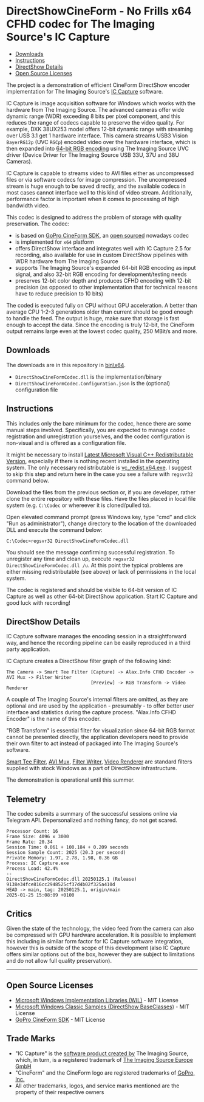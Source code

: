 # DirectShowCineForm - No Frills x64 CFHD codec for The Imaging Source's IC Capture

  - [Downloads](#downloads)
  - [Instructions](#instructions)
  - [DirectShow Details](#directshow-details)
  - [Open Source Licenses](#open-source-licenses)

The project is a demonstration of efficient CineForm DirectShow encoder implementation for The Imaging Source's [IC Capture](https://www.theimagingsource.com/en-us/product/software/iccapture/) software.

IC Capture is image acquisition software for Windows which works with the hardware from The Imaging Source. The advanced cameras offer wide dynamic range (WDR) exceeding 8 bits per pixel component, and this reduces the range of codecs capable to preserve the video quality. For example, DXK 38UX253 model offers 12-bit dynamic range with streaming over USB 3.1 get 1 hardware interface. This camera streams USB3 Vision `BayerRG12p` (UVC `RGCp`) encoded video over the hardware interface, which is then expanded into [64-bit RGB encoding](https://www.theimagingsource.com/en-us/documentation/icimagingcontrolcpp/PixelformatRGB64.htm) using The Imaging Source UVC driver (Device Driver for The Imaging Source USB 33U, 37U and 38U Cameras).

IC Capture is capable to streams video to AVI files either as uncompressed files or via software codecs for image compression. The uncompressed stream is huge enough to be saved directly, and the available codecs in most cases cannot interface well to this kind of video stream. Additionally, performance factor is important when it comes to processing of high bandwidth video.

This codec is designed to address the problem of storage with quality preservation. The codec:

- is based on [GoPro CineForm SDK](https://github.com/gopro/cineform-sdk), an [open sourced](https://gopro.com/en/us/news/gopro-open-sources-the-cineform-codec) nowadays codec
- is implemented for `x64` platform
- offers DirectShow interface and integrates well with IC Capture 2.5 for recording, also available for use in custom DirectShow pipelines with WDR hardware from The Imaging Source
- supports The Imaging Source's expanded 64-bit RGB encoding as input signal, and also 32-bit RGB encoding for development/testing needs
- preserves 12-bit color depth and produces CFHD encoding with 12-bit precision (as opposed to other implementation that for technical reasons have to reduce precision to 10 bits)

The coded is executed fully on CPU without GPU acceleration. A better than average CPU 1-2-3 generations older than current should be good enough to handle the feed. The output is huge, make sure that storage is fast enough to accept the data. Since the encoding is truly 12-bit, the CineForm output remains large even at the lowest codec quality, 250 MBit/s and more.

## Downloads

The downloads are in this repository in [bin\x64](bin/x64).

- `DirectShowCineFormCodec.dll` is the implementation/binary
- `DirectShowCineFormCodec.Configuration.json` is the (optional) configuration file

## Instructions

This includes only the bare minimum for the codec, hence there are some manual steps involved. Specifically, you are expected to manage codec registration and unregistration yourselves, and the codec configuration is non-visual and is offered as a configuration file.

It might be necessary to install [Latest Microsoft Visual C++ Redistributable Version](https://learn.microsoft.com/en-us/cpp/windows/latest-supported-vc-redist?view=msvc-170#latest-microsoft-visual-c-redistributable-version), especially if there is nothing recent installed in the operating system. The only necessary redistributable is [vc_redist.x64.exe](https://aka.ms/vs/17/release/vc_redist.x64.exe). I suggest to skip this step and return here in the case you see a failure with `regsvr32` command below.

Download the files from the previous section or, if you are developer, rather clone the entire repository with these files. Have the files placed in local file system (e.g. `C:\Codec` or whereever it is cloned/pulled to).

Open elevated command prompt (press Windows key, type "cmd" and click "Run as administrator"), change directory to the location of the downloaded DLL and execute the command below:

```
C:\Codec>regsvr32 DirectShowCineFormCodec.dll
```

You should see the message confirming successful registration. To unregister any time and clean up, execute `regsvr32 DirectShowCineFormCodec.dll /u`. At this point the typical problems are either missing redistributable (see above) or lack of permissions in the local system.

The codec is registered and should be visible to 64-bit version of IC Capture as well as other 64-bit DirectShow application. Start IC Capture and good luck with recording!

## DirectShow Details

IC Capture software manages the encoding session in a straightforward way, and hence the recording pipeline can be easily reproduced in a third party application.

IC Capture creates a DirectShow filter graph of the following kind: 

```
The Camera -> Smart Tee Filter [Capture] -> Alax.Info CFHD Encoder -> AVI Mux -> Filter Writer
                               [Preview] -> RGB Transform -> Video Renderer
```

A couple of The Imaging Source's internal filters are omitted, as they are optional and are used by the application - presumably - to offer better user interface and statistics during the capture process. "Alax.Info CFHD Encoder" is the name of this encoder.

"RGB Transform" is essential filter for visualization since 64-bit RGB format cannot be presented directly, the application developers need to provide their own filter to act instead of packaged into The Imaging Source's software.

[Smart Tee Filter](https://learn.microsoft.com/en-us/windows/win32/directshow/smart-tee-filter), [AVI Mux](https://learn.microsoft.com/en-us/windows/win32/directshow/avi-mux-filter), [Filter Writer](https://learn.microsoft.com/en-us/windows/win32/directshow/file-writer-filter), [Video Renderer](https://learn.microsoft.com/en-us/windows/win32/directshow/video-renderer-filter) are standard filters supplied with stock Windows as a part of DirectShow infrastructure.

The demonstration is operational until this summer.

## Telemetry

The codec submits a summary of the successful sessions online via Telegram API. Depersonalized and nothing fancy, do not get scared.

```
Processor Count: 16
Frame Size: 4096 x 3000
Frame Rate: 20.34
Session Time: 0.061 + 100.184 + 0.209 seconds
Session Sample Count: 2025 (20.3 per second)
Private Memory: 1.97, 2.78, 1.98, 0.36 GB
Process: IC Capture.exe
Process Load: 42.4%
--
DirectShowCineFormCodec.dll 20250125.1 (Release)
9138e34fce816cc2948525cf37d4b02f325a410d
HEAD -> main, tag: 20250125.1, origin/main
2025-01-25 15:08:09 +0100
```

## Critics

Given the state of the technology, the video feed from the camera can also be compressed with GPU hardware acceleration. It is possible to implement this including in similar form factor for IC Capture software integration, however this is outside of the scope of this development (also IC Capture offers similar options out of the box, however they are subject to limitations and do not allow full quality preservation).

----

## Open Source Licenses

- [Microsoft Windows Implementation Libraries (WIL)](https://github.com/microsoft/wil/blob/master/LICENSE) - MIT License
- [Microsoft Windows Classic Samples (DirectShow BaseClasses)](https://github.com/microsoft/Windows-classic-samples/blob/main/LICENSE) - MIT License
- [GoPro CineForm SDK](https://github.com/gopro/cineform-sdk/blob/master/LICENSE-MIT) - MIT License

## Trade Marks

- "IC Capture" is the [software product created by](https://www.theimagingsource.com/en-us/product/software/iccapture/) The Imaging Source, which, in turn, is a registered trademark of [The Imaging Source Europe GmbH](https://trademarks.justia.com/773/19/the-imaging-77319076.html)
- "CineForm" and the CineForm logo are registered trademarks of [GoPro, Inc.](https://trademarks.justia.com/784/16/cineform-78416985.html)
- All other trademarks, logos, and service marks mentioned are the property of their respective owners
